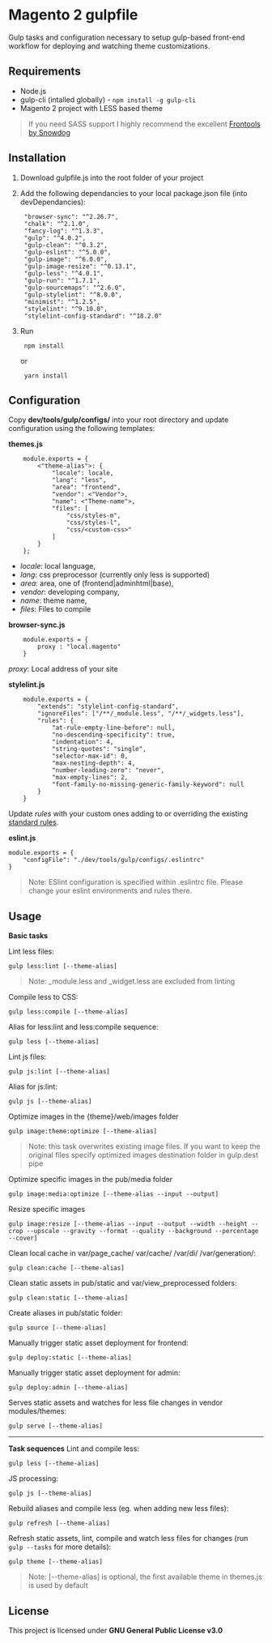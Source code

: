 # Magento 2 gulpfile 

Gulp tasks and configuration necessary to setup gulp-based front-end workflow for deploying and watching theme customizations.

Requirements
-----
- Node.js
- gulp-cli (intalled globally) - `npm install -g gulp-cli`
- Magento 2 project with LESS based theme 

> If you need SASS support I highly recommend the excellent [Frontools by Snowdog](https://github.com/SnowdogApps/magento2-frontools) 


Installation
----
1. Download gulpfile.js into the root folder of your project
2. Add the following dependancies to your local package.json file (into devDependancies):
		
		"browser-sync": "^2.26.7",
		"chalk": "^2.1.0",
		"fancy-log": "^1.3.3",
		"gulp": "^4.0.2",
		"gulp-clean": "^0.3.2",
		"gulp-eslint": "^5.0.0",
		"gulp-image": "^6.0.0",
		"gulp-image-resize": "^0.13.1",
		"gulp-less": "^4.0.1",
		"gulp-run": "^1.7.1",
		"gulp-sourcemaps": "^2.6.0",
		"gulp-stylelint": "^8.0.0",
		"minimist": "^1.2.5",
		"stylelint": "^9.10.0",
		"stylelint-config-standard": "^18.2.0"
3. Run 
	
		npm install
	or

		yarn install

Configuration
----
Copy **dev/tools/gulp/configs/** into your root directory and update configuration using the following templates:

**themes.js** 

		module.exports = {
			<"theme-alias">: {
				"locale": locale,
				"lang": "less",
				"area": "frontend",
				"vendor": <"Vendor">,
				"name": <"Theme-name">,
				"files": [
					"css/styles-m",
					"css/styles-l",
					"css/<custom-css>"
				]
			}
		};
  
- _locale_: local language,
- _lang_: css preprocessor (currently only less is supported)
- _area_: area, one of (frontend|adminhtml|base),
- _vendor_: developing company,
- _name_: theme name,
- _files_: Files to compile
        
**browser-sync.js**

        module.exports = {
          	proxy : "local.magento"
        }

_proxy_: Local address of your site

**stylelint.js**

    	module.exports = {
			"extends": "stylelint-config-standard",
			"ignoreFiles": ["/**/_module.less", "/**/_widgets.less"],
			"rules": {
				"at-rule-empty-line-before": null,
				"no-descending-specificity": true,
				"indentation": 4,
				"string-quotes": "single",
				"selector-max-id": 0,
				"max-nesting-depth": 4,
				"number-leading-zero": "never",
				"max-empty-lines": 2,
				"font-family-no-missing-generic-family-keyword": null
			}
		}

Update _rules_ with your custom ones adding to or overriding the existing [standard rules](https://github.com/stylelint/stylelint-config-standard/blob/master/index.js).

**eslint.js**

	module.exports = {
		"configFile": "./dev/tools/gulp/configs/.eslintrc"
	}

> Note: ESlint configuration is specified within .eslintrc file. Please change your eslint environments and rules there. 

Usage
--------
**Basic tasks**

Lint less files: 

	gulp less:lint [--theme-alias]

> Note: _module.less and _widget.less are excluded from linting 

Compile less to CSS:

	gulp less:compile [--theme-alias]

Alias for less:lint and less:compile sequence:

	gulp less [--theme-alias]

Lint js files: 

	gulp js:lint [--theme-alias]

Alias for js:lint:

	gulp js [--theme-alias]

Optimize images in the {theme}/web/images folder

	gulp image:theme:optimize [--theme-alias]

> Note: this task overwrites existing image files. If you want to keep the original files specify optimized images destination folder in gulp.dest pipe

Optimize specific images in the pub/media folder

	gulp image:media:optimize [--theme-alias --input --output]

Resize specific images

	gulp image:resize [--theme-alias --input --output --width --height --crop --upscale --gravity --format --quality --background --percentage --cover]

Clean local cache in var/page_cache/ var/cache/ /var/di/ /var/generation/: 
        
	gulp clean:cache [--theme-alias]

Clean static assets in pub/static and var/view_preprocessed folders:
        
	gulp clean:static [--theme-alias]
        
Create aliases in pub/static folder:
        
	gulp source [--theme-alias]

Manually trigger static asset deployment for frontend:
        
	gulp deploy:static [--theme-alias]

Manually trigger static asset deployment for admin:
        
	gulp deploy:admin [--theme-alias]

Serves static assets and watches for less file changes in vendor modules/themes:
        
	gulp serve [--theme-alias]

---
**Task sequences**
Lint and compile less:
	
	gulp less [--theme-alias]

JS processing:

	gulp js [--theme-alias]

Rebuild aliases and compile less (eg. when adding new less files):

	gulp refresh [--theme-alias]

Refresh static assets, lint, compile and watch less files for changes (run `gulp --tasks` for more details):

	gulp theme [--theme-alias]

> Note: [--theme-alias] is optional, the first available theme in themes.js is used by default

License
-----
This project is licensed under **GNU General Public License v3.0**